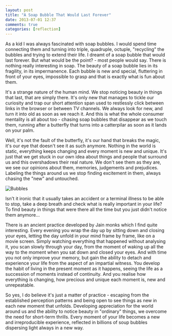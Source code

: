 ```yaml
---
layout: post
title: "A Soap Bubble That Would Last Forever"
date: 2013-07-01 12:37
comments: true
categories: [reflection]
---
```

As a kid I was always fascinated with soap bubbles. I would spend time connecting them and turning into triple, quadruple, octuple, "recycling" the bubbles and trying to extend their life. I dreamt of a soap bubble that would last forever. But what would be the point? - most people would say. There is nothing really interesting in soap. The beauty of a soap bubble lies in its fragility, in its impermanence. Each bubble is new and special, fluttering in front of your eyes, impossible to grasp and that is exactly what is fun about them.

It's a strange nature of the human mind. We stop noticing beauty in things that last, that are simply there. It's only new that manages to tickle our curiosity and trap our short attention span used to restlessly click between links in the browser or between TV channels. We always look for new, and turn it into old as soon as we reach it. And this is what the whole consumer mentality is all about too - chasing soap bubbles that disappear as we touch them, running after a butterfly that turns into a catterpilar as soon as it lands on your palm. 

Well, it's not the fault of the butterfly, it's our hand that breaks the magic, it's our eye that doesn't see it as such anymore. Nothing in the world is static, everything keeps changing and every moment is new and unique. It's just that we get stuck in our own idea about things and people that surround us and this overshadows their real nature. We don't see them as they are, we see our opinions about them, memories, judgements and prejudices. Labeling the things around us we stop finding excitement in them, always chasing the "new" and untouched.

![Bubbles](https://dl.dropbox.com/u/3886907/miau/the%20bubble%20by%20lou%20bernstein.jpg)

Isn't it ironic that it usually takes an accident or a terminal illness to be able to stop, take a deep breath and check what is really important in your life? To find beauty in things that were there all the time but you just didn't notice them anymore...

There is an ancient practice developed by Jain monks which I find quite interesting. Every evening you wrap the day up by sitting down and closing your eyes, letting the day unfold in your mind frame by frame, like on a movie screen. Simply watching everything that happened without analysing it, you scan slowly through your day, from the moment of waking up all the way to the moment when you sat down and closed your eyes. And with time you not only improve your memory, but gain the ability to detach and experience your life from the aspect of an impartial witness. You develop the habit of living in the present moment as it happens, seeing the life as a succession of moments instead of continuity. And you realise how everything is changing, how precious and unique each moment is, new and unrepeatable. 

So yes, I do believe it's just a matter of practice - escaping from the established perception patterns and being open to see things as new in each new moment that unfolds. Developing appreciation for the world around us and the ability to notice beauty in "ordinary" things, we overcome the need for short-term thrills. Every moment of your life becomes a new and irreproducible experience, reflected in billions of soup bubbles dispersing light always in a new way.
